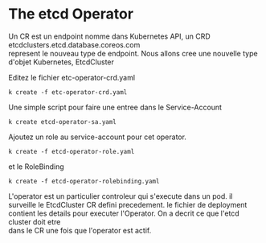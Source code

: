 # The etcd Operator
Un CR est un endpoint nomme dans Kubernetes API, un CRD etcdclusters.etcd.database.coreos.com  
represent le nouveau type de endpoint.
Nous allons cree une nouvelle type d'objet Kubernetes, EtcdCluster

Editez le fichier etc-operator-crd.yaml 
 ```commandline
k create -f etc-operator-crd.yaml 
```
Une simple script pour faire une entree dans le Service-Account
```commandline
k create etcd-operator-sa.yaml
```
Ajoutez un role au service-account pour cet operator. 
```commandline
k create -f etcd-operator-role.yaml
```
et le RoleBinding
```commandline
k create -f etcd-operator-rolebinding.yaml
```
L'operator est un particulier controleur qui s'execute dans un pod.
il surveille le EtcdCluster CR defini precedement. le fichier de deployment contient 
les details pour executer l'Operator. On a decrit ce que l'etcd cluster doit etre  
dans le CR une fois que l'operator est actif. 


 